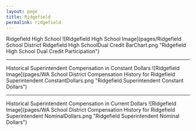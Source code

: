 ```yaml
---
layout: page
title: Ridgefield
permalink: ridgefield
---
```



Ridgefield High School
![Ridgefield High School Image](pages/Ridgefield School District Ridgefield High SchoolDual Credit BarChart.png "Ridgefield High School Dual Credit Participation")

___

Historical Superintendent Compensation in Constant Dollars
![Ridgefield Image](pages/WA School District Compensation History for Ridgefield Superintendent ConstantDollars.png "Ridgefield Superintendent Constant Dollars")

___

Historical Superintendent Compensation in Current Dollars
![Ridgefield Image](pages/WA School District Compensation History for Ridgefield Superintendent NominalDollars.png "Ridgefield Superintendent Nominal Dollars")